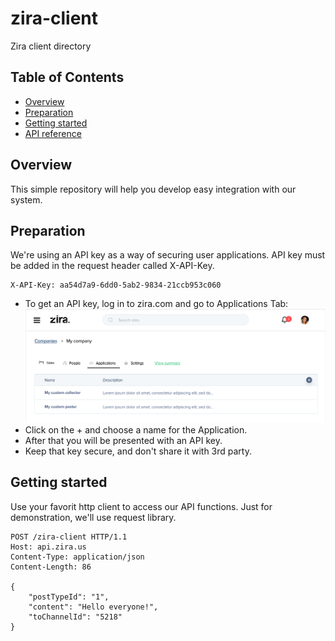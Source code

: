 # zira-client
Zira client directory

## Table of Contents
  - [Overview](#overview)
  - [Preparation](#preparation)
  - [Getting started](#getting-started)
  - [API reference](API.md)

## Overview
This simple repository will help you develop easy integration with our system. 

## Preparation
We're using an API key as a way of securing user applications. API key must be added in the request header called X-API-Key.
```
X-API-Key: aa54d7a9-6dd0-5ab2-9834-21ccb953c060
```

- To get an API key, log in to zira.com and go to Applications Tab:
![alt text](images/gen_app.png "Gen. App.")
- Click on the + and choose a name for the Application.
- After that you will be presented with an API key.
- Keep that key secure, and don't share it with 3rd party.

## Getting started 
Use your favorit http client to access our API functions. Just for demonstration, we'll use request library.

```
POST /zira-client HTTP/1.1
Host: api.zira.us
Content-Type: application/json
Content-Length: 86

{
    "postTypeId": "1",
    "content": "Hello everyone!",
    "toChannelId": "5218"
}
```